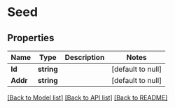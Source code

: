 # Seed

## Properties
Name | Type | Description | Notes
------------ | ------------- | ------------- | -------------
**Id** | **string** |  | [default to null]
**Addr** | **string** |  | [default to null]

[[Back to Model list]](../README.md#documentation-for-models) [[Back to API list]](../README.md#documentation-for-api-endpoints) [[Back to README]](../README.md)


